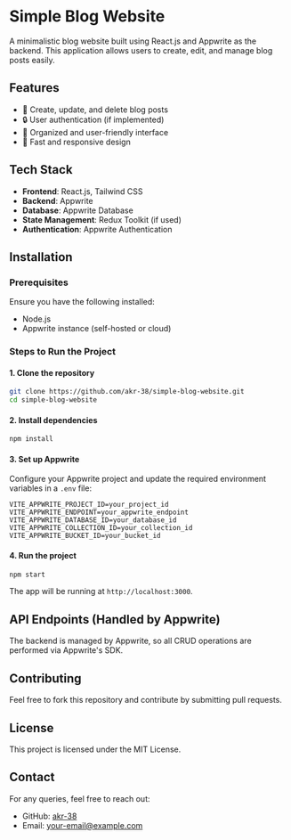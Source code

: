 # Simple Blog Website

A minimalistic blog website built using React.js and Appwrite as the backend. This application allows users to create, edit, and manage blog posts easily.

## Features

- 📝 Create, update, and delete blog posts
- 🔒 User authentication (if implemented)
- 📂 Organized and user-friendly interface
- 🚀 Fast and responsive design

## Tech Stack

- **Frontend**: React.js, Tailwind CSS
- **Backend**: Appwrite
- **Database**: Appwrite Database
- **State Management**: Redux Toolkit (if used)
- **Authentication**: Appwrite Authentication

## Installation

### Prerequisites
Ensure you have the following installed:
- Node.js
- Appwrite instance (self-hosted or cloud)

### Steps to Run the Project

#### 1. Clone the repository
```sh
git clone https://github.com/akr-38/simple-blog-website.git
cd simple-blog-website
```

#### 2. Install dependencies
```sh
npm install
```

#### 3. Set up Appwrite
Configure your Appwrite project and update the required environment variables in a `.env` file:
```env
VITE_APPWRITE_PROJECT_ID=your_project_id
VITE_APPWRITE_ENDPOINT=your_appwrite_endpoint
VITE_APPWRITE_DATABASE_ID=your_database_id
VITE_APPWRITE_COLLECTION_ID=your_collection_id
VITE_APPWRITE_BUCKET_ID=your_bucket_id
```

#### 4. Run the project
```sh
npm start
```

The app will be running at `http://localhost:3000`.

## API Endpoints (Handled by Appwrite)
The backend is managed by Appwrite, so all CRUD operations are performed via Appwrite's SDK.

## Contributing
Feel free to fork this repository and contribute by submitting pull requests. 

## License
This project is licensed under the MIT License.

## Contact
For any queries, feel free to reach out:
- GitHub: [akr-38](https://github.com/akr-38)
- Email: your-email@example.com


